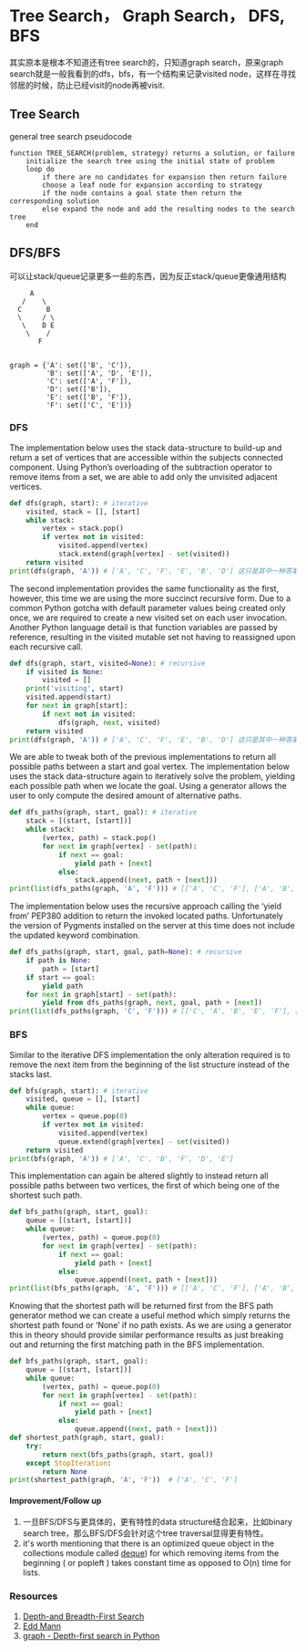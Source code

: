 # Tree Search， Graph Search， DFS, BFS


其实原本是根本不知道还有tree search的，只知道graph search，原来graph search就是一般我看到的dfs，bfs，有一个结构来记录visited node，这样在寻找邻居的时候，防止已经visit的node再被visit.


## Tree Search

general tree search pseudocode


```
function TREE_SEARCH(problem, strategy) returns a solution, or failure
	initialize the search tree using the initial state of problem
	loop do
		if there are no candidates for expansion then return failure
		choose a leaf node for expansion according to strategy
		if the node contains a goal state then return the corresponding solution
		else expand the node and add the resulting nodes to the search tree
	end
```


## DFS/BFS 

可以让stack/queue记录更多一些的东西，因为反正stack/queue更像通用结构

```
     A
   /    \
  C      B
  \     / \
   \    D E
    \    /
       F


graph = {'A': set(['B', 'C']),
         'B': set(['A', 'D', 'E']),
         'C': set(['A', 'F']),
         'D': set(['B']),
         'E': set(['B', 'F']),
         'F': set(['C', 'E'])}
```
### DFS
The implementation below uses the stack data-structure to build-up and return a set of vertices that are accessible within the subjects connected component. Using Python’s overloading of the subtraction operator to remove items from a set, we are able to add only the unvisited adjacent vertices.
```python
def dfs(graph, start): # iterative
    visited, stack = [], [start]
    while stack:
        vertex = stack.pop()
        if vertex not in visited:
            visited.append(vertex)
            stack.extend(graph[vertex] - set(visited))
    return visited
print(dfs(graph, 'A')) # ['A', 'C', 'F', 'E', 'B', 'D'] 这只是其中一种答案 
```
The second implementation provides the same functionality as the first, however, this time we are using the more succinct recursive form. Due to a common Python gotcha with default parameter values being created only once, we are required to create a new visited set on each user invocation. Another Python language detail is that function variables are passed by reference, resulting in the visited mutable set not having to reassigned upon each recursive call.
```python
def dfs(graph, start, visited=None): # recursive
    if visited is None:
        visited = []
    print('visiting', start)
    visited.append(start)
    for next in graph[start]:
        if next not in visited:
            dfs(graph, next, visited)
    return visited
print(dfs(graph, 'A')) # ['A', 'C', 'F', 'E', 'B', 'D'] 这只是其中一种答案 
```
We are able to tweak both of the previous implementations to return all possible paths between a start and goal vertex. The implementation below uses the stack data-structure again to iteratively solve the problem, yielding each possible path when we locate the goal. Using a generator allows the user to only compute the desired amount of alternative paths.
```python
def dfs_paths(graph, start, goal): # iterative
    stack = [(start, [start])]
    while stack:
        (vertex, path) = stack.pop()
        for next in graph[vertex] - set(path):
            if next == goal:
                yield path + [next]
            else:
                stack.append((next, path + [next]))
print(list(dfs_paths(graph, 'A', 'F'))) # [['A', 'C', 'F'], ['A', 'B', 'E', 'F']]
```
The implementation below uses the recursive approach calling the ‘yield from’ PEP380 addition to return the invoked located paths. Unfortunately the version of Pygments installed on the server at this time does not include the updated keyword combination.
```python
def dfs_paths(graph, start, goal, path=None): # recursive
    if path is None:
        path = [start]
    if start == goal:
        yield path
    for next in graph[start] - set(path):
        yield from dfs_paths(graph, next, goal, path + [next])
print(list(dfs_paths(graph, 'C', 'F'))) # [['C', 'A', 'B', 'E', 'F'], ['C', 'F']]
```

### BFS

Similar to the iterative DFS implementation the only alteration required is to remove the next item from the beginning of the list structure instead of the stacks last.
```python
def bfs(graph, start): # iterative
    visited, queue = [], [start]
    while queue:
        vertex = queue.pop(0)
        if vertex not in visited:
            visited.append(vertex)
            queue.extend(graph[vertex] - set(visited))
    return visited
print(bfs(graph, 'A')) # ['A', 'C', 'B', 'F', 'D', 'E']
```
This implementation can again be altered slightly to instead return all possible paths between two vertices, the first of which being one of the shortest such path.
```python
def bfs_paths(graph, start, goal):
    queue = [(start, [start])]
    while queue:
        (vertex, path) = queue.pop(0)
        for next in graph[vertex] - set(path):
            if next == goal:
                yield path + [next]
            else:
                queue.append((next, path + [next]))
print(list(bfs_paths(graph, 'A', 'F'))) # [['A', 'C', 'F'], ['A', 'B', 'E', 'F']]
```
Knowing that the shortest path will be returned first from the BFS path generator method we can create a useful method which simply returns the shortest path found or ‘None’ if no path exists. As we are using a generator this in theory should provide similar performance results as just breaking out and returning the first matching path in the BFS implementation.
```python
def bfs_paths(graph, start, goal):
    queue = [(start, [start])]
    while queue:
        (vertex, path) = queue.pop(0)
        for next in graph[vertex] - set(path):
            if next == goal:
                yield path + [next]
            else:
                queue.append((next, path + [next]))
def shortest_path(graph, start, goal):
    try:
        return next(bfs_paths(graph, start, goal))
    except StopIteration:
        return None
print(shortest_path(graph, 'A', 'F'))  # ['A', 'C', 'F']
```

#### Improvement/Follow up

1. 一旦BFS/DFS与更具体的，更有特性的data structure结合起来，比如binary search tree，那么BFS/DFS会针对这个tree traversal显得更有特性。
2. it's worth mentioning that there is an optimized queue object in the collections module called [deque](https://docs.python.org/2/library/collections.html#collections.deque)) for which removing items from the beginning ( or popleft ) takes constant time as opposed to O(n) time for lists. 



### Resources

1. [Depth-and Breadth-First Search](https://jeremykun.com/2013/01/22/depth-and-breadth-first-search/)
2. [Edd Mann](http://eddmann.com/posts/depth-first-search-and-breadth-first-search-in-python/)
3. [graph - Depth-first search in Python](https://codereview.stackexchange.com/questions/78577/depth-first-search-in-python)



